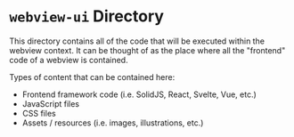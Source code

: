 # `webview-ui` Directory

This directory contains all of the code that will be executed within the webview context. It can be thought of as the place where all the "frontend" code of a webview is contained.

Types of content that can be contained here:

- Frontend framework code (i.e. SolidJS, React, Svelte, Vue, etc.)
- JavaScript files
- CSS files
- Assets / resources (i.e. images, illustrations, etc.)
